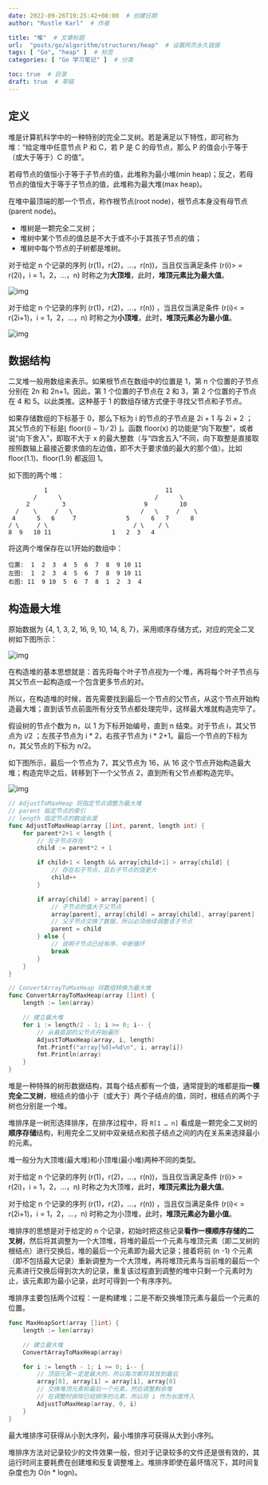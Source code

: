 ```yaml
---
date: 2022-09-26T19:25:42+08:00  # 创建日期
author: "Rustle Karl"  # 作者

title: "堆"  # 文章标题
url:  "posts/go/algorithm/structures/heap"  # 设置网页永久链接
tags: [ "Go", "heap" ]  # 标签
categories: [ "Go 学习笔记" ]  # 分类

toc: true  # 目录
draft: true  # 草稿
---
```


## 定义

堆是计算机科学中的一种特别的完全二叉树。若是满足以下特性，即可称为堆：“给定堆中任意节点 P 和 C，若 P 是 C 的母节点，那么 P 的值会小于等于（或大于等于）C 的值”。

若母节点的值恒小于等于子节点的值，此堆称为最小堆(min heap)；反之，若母节点的值恒大于等于子节点的值，此堆称为最大堆(max heap)。

在堆中最顶端的那一个节点，称作根节点(root node)，根节点本身没有母节点(parent node)。

- 堆树是一颗完全二叉树；
- 堆树中某个节点的值总是不大于或不小于其孩子节点的值；
- 堆树中每个节点的子树都是堆树。

对于给定 n 个记录的序列 (r(1)，r(2)，…，r(n))，当且仅当满足条件 (r(i)> = r(2i)，i = 1，2，…，n) 时称之为**大顶堆**，此时，**堆顶元素比为最大值**。

![img](../../assets/images/algorithm/structures/heap/20160317150649506.png)

对于给定 n 个记录的序列 (r(1)，r(2)，…，r(n)) ，当且仅当满足条件 (r(i)< = r(2i+1)，i = 1，2，…，n) 时称之为**小顶堆**，此时，**堆顶元素必为最小值**。

![img](../../assets/images/algorithm/structures/heap/20160317150655703.png)

## 数据结构

二叉堆一般用数组来表示。如果根节点在数组中的位置是 1，第 n 个位置的子节点分别在 2n 和 2n+1。因此，第 1 个位置的子节点在 2 和 3，第 2 个位置的子节点在 4 和 5。以此类推。这种基于 1 的数组存储方式便于寻找父节点和子节点。

如果存储数组的下标基于 0，那么下标为 i 的节点的子节点是 2i + 1 与 2i + 2 ；其父节点的下标是⌊ floor((i − 1) ∕ 2) ⌋。函数 floor(x) 的功能是“向下取整”，或者说“向下舍入”，即取不大于 x 的最大整数（与“四舍五入”不同，向下取整是直接取按照数轴上最接近要求值的左边值，即不大于要求值的最大的那个值）。比如 floor(1.1)、floor(1.9) 都返回 1。

如下图的两个堆：

```
          1                                 11
       /      \                          /      \
     2         3                      9         10
  /    \     /   \                   /   \     /    \
 4      5   6     7              5      6   7      8
/ \     / \                        / \    / \
8  9   10 11                 1   2  3   4
```

将这两个堆保存在以1开始的数组中：

```
位置:  1  2  3  4  5  6  7  8  9 10 11
左图:  1  2  3  4  5  6  7  8  9 10 11
右图: 11  9 10  5  6  7  8  1  2  3  4
```

## 构造最大堆

原始数据为 {4, 1, 3, 2, 16, 9, 10, 14, 8, 7}，采用顺序存储方式，对应的完全二叉树如下图所示：

![img](../../assets/images/algorithm/structures/heap/20160317152326913.png)

在构造堆的基本思想就是：首先将每个叶子节点视为一个堆，再将每个叶子节点与其父节点一起构造成一个包含更多节点的对。

所以，在构造堆的时候，首先需要找到最后一个节点的父节点，从这个节点开始构造最大堆；直到该节点前面所有分支节点都处理完毕，这样最大堆就构造完毕了。

假设树的节点个数为 n，以 1 为下标开始编号，直到 n 结束。对于节点 i，其父节点为 i/2 ；左孩子节点为 i * 2，右孩子节点为 i * 2+1。最后一个节点的下标为 n，其父节点的下标为 n/2。

如下图所示，最后一个节点为 7，其父节点为 16，从 16 这个节点开始构造最大堆；构造完毕之后，转移到下一个父节点 2，直到所有父节点都构造完毕。

![img](../../assets/images/algorithm/structures/heap/20160317151827458.png)

```go
// AdjustToMaxHeap 将指定节点调整为最大堆
// parent 指定节点的索引
// length 指定节点的数组长度
func AdjustToMaxHeap(array []int, parent, length int) {
	for parent*2+1 < length {
		// 左子节点存在
		child := parent*2 + 1

		if child+1 < length && array[child+1] > array[child] {
			// 存在右子节点，且右子节点的值更大
			child++
		}

		if array[child] > array[parent] {
			// 子节点的值大于父节点
			array[parent], array[child] = array[child], array[parent]
			// 父子节点交换了数据，所以必须继续调整该子节点
			parent = child
		} else {
			// 说明子节点已经有序，中断循环
			break
		}
	}
}

// ConvertArrayToMaxHeap 将数组转换为最大堆
func ConvertArrayToMaxHeap(array []int) {
	length := len(array)

	// 建立最大堆
	for i := length/2 - 1; i >= 0; i-- {
		// 从最底部的父节点开始遍历
		AdjustToMaxHeap(array, i, length)
		fmt.Printf("array[%d]=%d\n", i, array[i])
		fmt.Println(array)
	}
}
```

堆是一种特殊的树形数据结构，其每个结点都有一个值，通常提到的堆都是指**一棵完全二叉树**，根结点的值小于（或大于）两个子结点的值，同时，根结点的两个子树也分别是一个堆。

堆排序是一树形选择排序，在排序过程中，将 `R[1 … n]` 看成是一颗完全二叉树的**顺序存储**结构，利用完全二叉树中双亲结点和孩子结点之间的内在关系来选择最小的元素。

堆一般分为大顶堆(最大堆)和小顶堆(最小堆)两种不同的类型。

对于给定 n 个记录的序列 (r(1)，r(2)，…，r(n))，当且仅当满足条件 (r(i)> = r(2i)，i = 1，2，…，n) 时称之为大顶堆，此时，**堆顶元素比为最大值**。

对于给定 n 个记录的序列 (r(1)，r(2)，…，r(n)) ，当且仅当满足条件 (r(i)< = r(2i+1)，i = 1，2，…，n) 时称之为小顶堆，此时，**堆顶元素必为最小值**。

堆排序的思想是对于给定的 n 个记录，初始时把这些记录**看作一棵顺序存储的二叉树**，然后将其调整为一个大顶堆，将堆的最后一个元素与堆顶元素（即二叉树的根结点）进行交换后，堆的最后一个元素即为最大记录；接着将前 (n -1) 个元素（即不包括最大记录）重新调整为一个大顶堆，再将堆顶元素与当前堆的最后一个元素进行交换后得到次大的记录，重复该过程直到调整的堆中只剩一个元素时为止，该元素即为最小记录，此时可得到一个有序序列。

堆排序主要包括两个过程：一是构建堆；二是不断交换堆顶元素与最后一个元素的位置。

```go
func MaxHeapSort(array []int) {
	length := len(array)

	// 建立最大堆
	ConvertArrayToMaxHeap(array)

	for i := length - 1; i >= 0; i-- {
		// 顶部元素一定是最大的，所以每次都将其放到最后
		array[0], array[i] = array[i], array[0]
		// 交换堆顶元素和最后一个元素，然后调整剩余堆
		// 在调整时排除已经排序的元素，所以将 i 作为长度传入
		AdjustToMaxHeap(array, 0, i)
	}
}
```

最大堆排序可获得从小到大序列，最小堆排序可获得从大到小序列。

堆排序方法对记录较少的文件效果一般，但对于记录较多的文件还是很有效的，其运行时间主要耗费在创建堆和反复调整堆上。堆排序即使在最坏情况下，其时间复杂度也为 O(n * logn)。

```go

```
